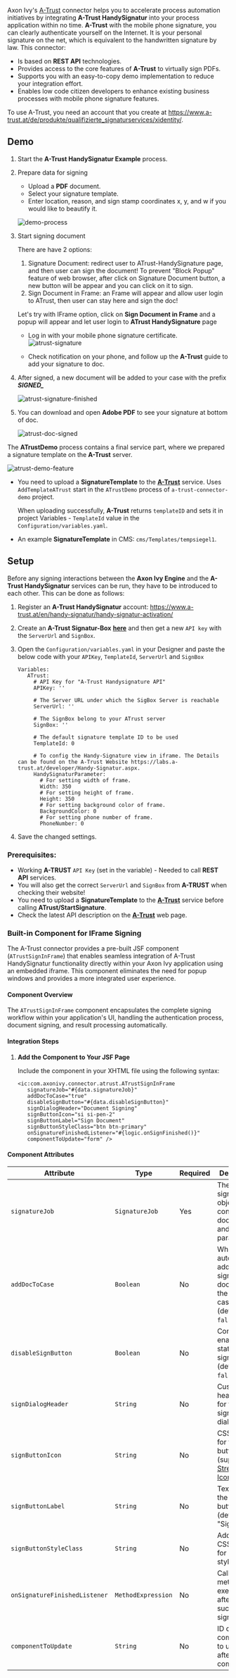 Axon Ivy's [A-Trust](https://www.a-trust.at) connector helps you to accelerate process automation initiatives by integrating **A-Trust HandySignatur** into your process application within no time. **A-Trust** with the mobile phone signature, you can clearly authenticate yourself on the Internet. It is your personal signature on the net, which is equivalent to the handwritten signature by law. This connector:

*	Is based on **REST API** technologies.
*	Provides access to the core features of **A-Trust** to virtually sign PDFs.
*	Supports you with an easy-to-copy demo implementation to reduce your integration effort.
*	Enables low code citizen developers to enhance existing business processes with mobile phone signature features.

To use A-Trust, you need an account that you create at https://www.a-trust.at/de/produkte/qualifizierte_signaturservices/xidentity/.



## Demo

1. Start the **A-Trust HandySignatur Example** process.
2. Prepare data for signing
    * Upload a **PDF** document.
    * Select your signature template.
    * Enter location, reason, and sign stamp coordinates x, y, and w if you would like to beautify it.
 
    ![demo-process](images/atrust-upload-doc.png)

2. Start signing document

   There are have 2 options:
   
   1.  Signature Document: redirect user to ATrust-HandySignature page, and then user can sign the    document! To prevent "Block Popup" feature of web browser, after click on Signature Document button, a new button will be appear and you can click on it to sign.
   2.  Sign Document in Frame: an Frame will appear and allow user login to ATrust, then user can stay here and sign the doc!

   Let's try with IFrame option, click on **Sign Document in Frame** and a popup will appear and let user login to **ATrust HandySignature** page

    - Log in with your mobile phone signature certificate.
      ![atrust-signature](images/atrust-handysign-login.png)
   
   - Check notification on your phone, and follow up the **A-Trust** guide to add your signature to doc.

3. After signed, a new document will be added to your case with the prefix ***SIGNED_***

   ![atrust-signature-finished](images/atrust-handysign-finished.png)

4. You can download and open **Adobe PDF** to see your signature at bottom of doc.

   ![atrust-doc-signed](images/atrust-doc-signed.png)

The **ATrustDemo** process contains a final service part, where we prepared a signature template on the **A-Trust** server.

   ![atrust-demo-feature](images/atrust-demo-feature.png)

* You need to upload a **SignatureTemplate** to the **[A-Trust](https://www.a-trust.at)** service. Uses `AddTemplateATrust` start in the `ATrustDemo` process of `a-trust-connector-demo` project.

   When uploading successfully, **A-Trust** returns `templateID` and sets it in project Variables - `TemplateId` value in the `Configuration/variables.yaml`.

* An example **SignatureTemplate** in CMS: `cms/Templates/tempsiegel1`.



## Setup

Before any signing interactions between the **Axon Ivy Engine** and the **A-Trust HandySignatur** services can be run, they have to be introduced to each other. This can be done as follows:

1. Register an **A-Trust HandySignatur** account: https://www.a-trust.at/en/handy-signatur/handy-signatur-activation/

2. Create an **A-Trust Signatur-Box** **[here](https://www.a-trust.at/en/handy-signatur/signaturbox)** and then get a new `API key` with the `ServerUrl` and `SignBox`.

3. Open the `Configuration/variables.yaml` in your Designer and paste the below code with your `APIKey`, `TemplateId`, `ServerUrl` and `SignBox`

   ```
   Variables:
      ATrust:
        # API Key for "A-Trust Handysignature API"
        APIKey: ''
    
        # The Server URL under which the SigBox Server is reachable
        ServerUrl: ''
        
        # The SignBox belong to your ATrust server
        SignBox: ''
    
        # The default signature template ID to be used
        TemplateId: 0
    
        # To config the Handy-Signature view in iframe. The Details can be found on the A-Trust Website https://labs.a-trust.at/developer/Handy-Signatur.aspx.
        HandySignaturParameter:
          # For setting width of frame.
          Width: 350
          # For setting height of frame.
          Height: 350
          # For setting background color of frame.
          BackgroundColor: 0
          # For setting phone number of frame.
          PhoneNumber: 0
   ```

4. Save the changed settings.


### Prerequisites:

* Working **A-TRUST** `API Key` (set in the variable) - Needed to call **REST API** services.
* You will also get the correct `ServerUrl` and `SignBox` from **A-TRUST** when checking their website!
* You need to upload a **SignatureTemplate** to the **[A-Trust](https://www.a-trust.at)** service before calling **ATrust/StartSignature**.
* Check the latest API description on the **[A-Trust](https://www.a-trust.at)** web page.

### Built-in Component for IFrame Signing

The A-Trust connector provides a pre-built JSF component (`ATrustSignInFrame`) that enables seamless integration of A-Trust HandySignatur functionality directly within your Axon Ivy application using an embedded iframe. This component eliminates the need for popup windows and provides a more integrated user experience.

#### Component Overview

The `ATrustSignInFrame` component encapsulates the complete signing workflow within your application's UI, handling the authentication process, document signing, and result processing automatically.

#### Integration Steps

1. **Add the Component to Your JSF Page**

   Include the component in your XHTML file using the following syntax:

   ```xhtml
   <ic:com.axonivy.connector.atrust.ATrustSignInFrame
      signatureJob="#{data.signatureJob}"
      addDocToCase="true"
      disableSignButton="#{data.disableSignButton}"
      signDialogHeader="Document Signing"
      signButtonIcon="si si-pen-2"
      signButtonLabel="Sign Document"
      signButtonStyleClass="btn btn-primary"
      onSignatureFinishedListener="#{logic.onSignFinished()}"
      componentToUpdate="form" />
   ```

#### Component Attributes

| Attribute | Type | Required | Description |
|-----------|------|----------|-------------|
| `signatureJob` | `SignatureJob` | Yes | The signature job object containing document and signing parameters |
| `addDocToCase` | `Boolean` | No | When `true`, automatically adds the signed document to the current case (default: `false`) |
| `disableSignButton` | `Boolean` | No | Controls the enabled state of the sign button (default: `false`) |
| `signDialogHeader` | `String` | No | Custom header text for the signing dialog |
| `signButtonIcon` | `String` | No | CSS class for the button icon (supports [Streamline Icons](https://streamlineicons.com/)) |
| `signButtonLabel` | `String` | No | Text label for the sign button (default: "Sign") |
| `signButtonStyleClass` | `String` | No | Additional CSS classes for button styling |
| `onSignatureFinishedListener` | `MethodExpression` | No | Callback method executed after successful signing |
| `componentToUpdate` | `String` | No | ID of the component to update after signing completion |

